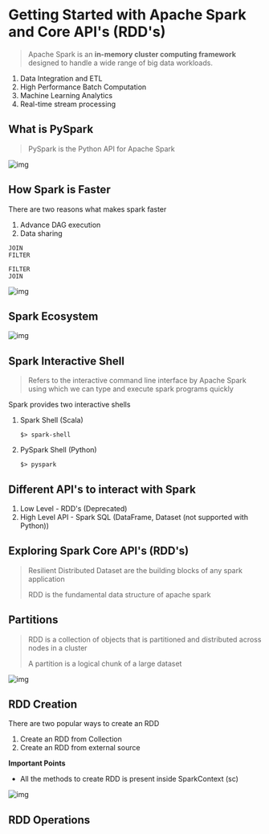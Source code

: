 # Getting Started with Apache Spark and Core API's (RDD's)

> Apache Spark is an **in-memory cluster computing framework** designed to handle a wide range of big data workloads.

1. Data Integration and ETL
2. High Performance Batch Computation
3. Machine Learning Analytics
4. Real-time stream processing

## What is PySpark

> PySpark is the Python API for Apache Spark

![img](https://lh7-rt.googleusercontent.com/docsz/AD_4nXe0AdcvUHGLLNvNdrfJtqZxHbbJyN7a3fpGgvVeiImgqRhnAkTn5Q5sOtCI77FD78jcO-RvWsR9CxvjUX3TmkShDqluSj9hOWBBBuzOi9o8PPW0fclQWZxNU_Ti73SIfBuYCAnJWuzhf12KBkVs3wYbJmo?key=uvmlVet7-pBAx-jz0PuzLA)

## How Spark is Faster

There are two reasons what makes spark faster

1. Advance DAG execution
2. Data sharing

```
JOIN
FILTER

FILTER
JOIN
```

![img](https://lh7-rt.googleusercontent.com/docsz/AD_4nXe-AtA2sQaBSB2L4BvwsqggloH0oWpVLHaVxZA1H1AqmjD-Se65N4x_MSbqe8Yowny2z_s0DX73C8pAtyT83OFmcX6x8sjKMckcIPdmkN4aVzTvV8RAl0lWiUs7sR0jB1BzoDuzBAWvhJVZoFpnii3UMPsW?key=uvmlVet7-pBAx-jz0PuzLA)

## Spark Ecosystem

![img](https://lh7-rt.googleusercontent.com/docsz/AD_4nXeEH_Vpd3yO2S3vApdBfSw0vXBhyQKjOmUlGnscODPLwLdsws6fSiT30lsVfNVyDHLP7wHz4ZlTiMrE3mhN8Pr927KEaDmip5jx89PX4VqWrwUTGWfIWJt0DpfUjDIwZkz8V_gJ_Gt76EDY-0d6gR5GJ4w?key=uvmlVet7-pBAx-jz0PuzLA)

## Spark Interactive Shell

> Refers to the interactive command line interface by Apache Spark using which we can type and execute spark programs quickly

Spark provides two interactive shells

1. Spark Shell (Scala)

   ```
   $> spark-shell
   ```

   

2. PySpark Shell (Python)

   ```
   $> pyspark
   ```

   

## Different API's to interact with Spark

1. Low Level - RDD's (Deprecated)
2. High Level API - Spark SQL (DataFrame, Dataset (not supported with Python))

## Exploring Spark Core API's (RDD's)

> Resilient Distributed Dataset are the building blocks of any spark application
>
> RDD is the fundamental data structure of apache spark 

## Partitions

> RDD is a collection of objects that is partitioned and distributed across nodes in a cluster
>
> A partition is a logical chunk of a large dataset

![img](https://lh7-rt.googleusercontent.com/docsz/AD_4nXcW3cecP5h3fCvbKaF2fXs4ePIsS49m1CIfFonKcZwKgLeU5-cDaF8DviY7KxiHQtNfWa6qu0q4M8AaW71W91fu9dQ2Kr2VP_86Hhqrw-nK8BZFmBF9Gsprvbgg5eBjWrgdN5VhU75NKJGnIk2DmNgecxbk?key=uvmlVet7-pBAx-jz0PuzLA)



## RDD Creation

There are two popular ways to create an RDD

1. Create an RDD from Collection
2. Create an RDD from external source

**Important Points**

* All the methods to create RDD is present inside SparkContext (sc)

![img](https://lh7-rt.googleusercontent.com/docsz/AD_4nXc8JL-ZSV_OmuBsOwZe6TsBYdIxFz7O4RODlubNUJG561AUB1lcQR0bMH2K-peXIaEQ7PmH4GoeJmzyDVMCVf2A2CTkEwCvOgJRXfj42NYwGDAz5bUlUEzWWl7v7keRx865ZQx-h9jYXJ9juQg8arqtLY0?key=uvmlVet7-pBAx-jz0PuzLA)

## RDD Operations









